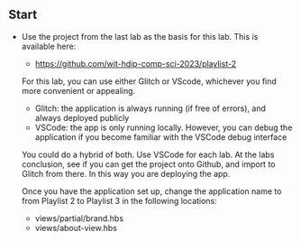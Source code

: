 ## Start

- Use the project from the last lab as the basis for this lab. This is available here:

  - <https://github.com/wit-hdip-comp-sci-2023/playlist-2>

  For this lab, you can use either Glitch or VScode, whichever you find more convenient or appealing.

  - Glitch: the application is always running (if free of errors), and always deployed publicly
  - VSCode: the app is only running locally. However, you can debug the application if you become familiar with the VSCode debug interface

  You could do a hybrid of both. Use VSCode for each lab. At the labs conclusion, see if you can get the project onto Github, and import to Glitch from there. In this way you are deploying the app.

  Once you have the application set up, change the application name to from Playlist 2 to Playlist 3 in the following locations:

  - views/partial/brand.hbs
  - views/about-view.hbs
